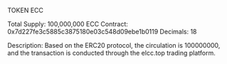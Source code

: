 TOKEN ECC

Total Supply:		100,000,000 ECC
Contract:			0x7d227fe3c5885c3875180e03c548d09ebe1b0119
Decimals:			18

Description:		Based on the ERC20 protocol, the circulation is 100000000, and the transaction is conducted through the elcc.top trading platform.
